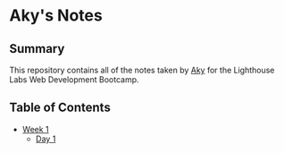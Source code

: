 # Aky's Notes

## Summary

This repository contains all of the notes taken by [Aky](https://github.com/solidquartz) for the Lighthouse Labs Web Development Bootcamp.

## Table of Contents
* [Week 1](/Week_1)
  * [Day 1](/Week_1/Day_1)